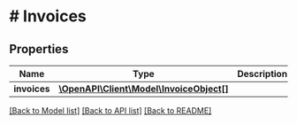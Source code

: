 # # Invoices

## Properties

Name | Type | Description | Notes
------------ | ------------- | ------------- | -------------
**invoices** | [**\OpenAPI\Client\Model\InvoiceObject[]**](InvoiceObject.md) |  | [optional]

[[Back to Model list]](../../README.md#models) [[Back to API list]](../../README.md#endpoints) [[Back to README]](../../README.md)
